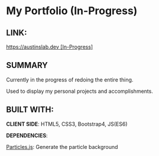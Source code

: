# My Portfolio (In-Progress)

## LINK:

[https://austinslab.dev [In-Progress]](https://austinslab.dev)

## SUMMARY

Currently in the progress of redoing the entire thing.

Used to display my personal projects and accomplishments.

## BUILT WITH:

**CLIENT SIDE**: HTML5, CSS3, Bootstrap4, JS(ES6)

**DEPENDENCIES**:

[Particles.js](https://github.com/VincentGarreau/particles.js): Generate the particle background
